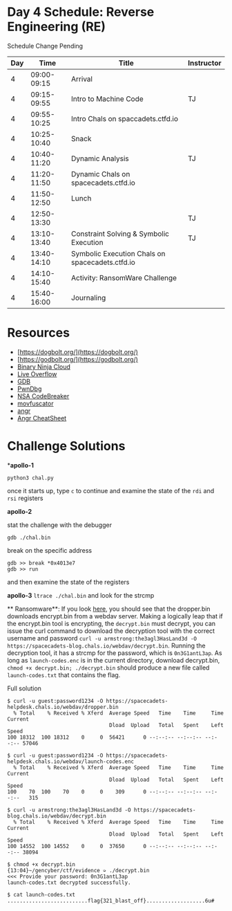 # Day 4 Schedule: Reverse Engineering (RE)

Schedule Change Pending

| Day | Time                  | Title                                                                 |   Instructor |
|-----|------------------------|-----------------------------------------------------------------------|-------------|
| 4   | 09:00-09:15 | Arrival |
| 4   | 09:15-09:55                       | Intro to Machine Code | TJ      |
| 4   | 09:55-10:25 | Intro Chals on spaccadets.ctfd.io | |
| 4   | 10:25-10:40 | Snack | |
| 4    | 10:40-11:20                       | Dynamic Analysis | TJ     |
| 4    | 11:20-11:50 | Dynamic Chals on spacecadets.ctfd.io | |
| 4    | 11:50-12:50 | Lunch | |
| 4    | 12:50-13:30                       | | TJ      |
| 4    | 13:10-13:40                       | Constraint Solving & Symbolic Execution | TJ        |
| 4    | 13:40-14:10 | Symbolic Execution Chals on spacecadets.ctfd.io | |
| 4    | 14:10-15:40 | Activity: RansomWare Challenge                                  |        |
| 4    | 15:40-16:00 | Journaling | |

# Resources

- [https://dogbolt.org/](https://dogbolt.org/)
- [https://godbolt.org/](https://godbolt.org/)
- [Binary Ninja Cloud](https://cloud.binary.ninja)
- [Live Overflow](https://www.youtube.com/@LiveOverflow)
- [GDB](https://web.eecs.umich.edu/~sugih/pointers/gdbQS.html)
- [PwnDbg](https://github.com/pwndbg/pwndbg)
- [NSA CodeBreaker](https://nsa-codebreaker.org/resources)
- [movfuscator](https://github.com/xoreaxeaxeax/movfuscator)
- [angr](https://angr.io)
- [Angr CheatSheet](https://github.com/angr/angr-doc/blob/master/CHEATSHEET.md)



# Challenge Solutions
***apollo-1**

```
python3 chal.py
````

once it starts up, type ``c`` to continue and examine the state of the ``rdi`` and ``rsi`` registers


**apollo-2**

stat the challenge with the debugger
```
gdb ./chal.bin
```

break on the specific address
```
gdb >> break *0x4013e7
gdb >> run
```

and then examine the state of the registers

**apollo-3** ``ltrace ./chal.bin`` and look for the strcmp

** Ransomware**: If you look [here](https://dogbolt.org/?id=5b9c0700-0e29-4f80-acfa-5d8528ff3766#), you should see that the dropper.bin downloads encrypt.bin from a webdav server. Making a logically leap that if the encrypt.bin tool is encrypting, the ``decrypt.bin`` must decrypt, you can issue the curl command to download the decryption tool with the correct username and password ``curl -u armstrong:the3agl3HasLand3d -O https://spacecadets-blog.chals.io/webdav/decrypt.bin``. Running the decryption tool, it has a strcmp for the password, which is ``0n3G1antL3ap``. As long as ``launch-codes.enc`` is in the current directory, download decrypt.bin, ``chmod +x decrypt.bin; ./decrypt.bin`` should produce a new file called ``launch-codes.txt`` that contains the flag. 

Full solution

```
$ curl -u guest:password1234 -O https://spacecadets-helpdesk.chals.io/webdav/dropper.bin
  % Total    % Received % Xferd  Average Speed   Time    Time     Time  Current
                                 Dload  Upload   Total   Spent    Left  Speed
100 18312  100 18312    0     0  56421      0 --:--:-- --:--:-- --:--:-- 57046

$ curl -u guest:password1234 -O https://spacecadets-helpdesk.chals.io/webdav/launch-codes.enc
  % Total    % Received % Xferd  Average Speed   Time    Time     Time  Current
                                 Dload  Upload   Total   Spent    Left  Speed
100    70  100    70    0     0    309      0 --:--:-- --:--:-- --:--:--   315

$ curl -u armstrong:the3agl3HasLand3d -O https://spacecadets-blog.chals.io/webdav/decrypt.bin
  % Total    % Received % Xferd  Average Speed   Time    Time     Time  Current
                                 Dload  Upload   Total   Spent    Left  Speed
100 14552  100 14552    0     0  37650      0 --:--:-- --:--:-- --:--:-- 38094

$ chmod +x decrypt.bin
{13:04}~/gencyber/ctf/evidence ➭ ./decrypt.bin 
<<< Provide your password: 0n3G1antL3ap
launch-codes.txt decrypted successfully.

$ cat launch-codes.txt 
..........................flag{321_blast_off}...................6u#          
```
